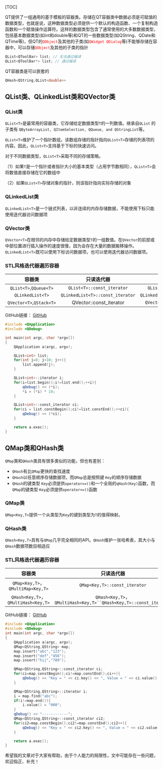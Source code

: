 [TOC]





QT提供了一组通用的基于模板的容器类。存储在QT容器类中数据必须是可赋值的数据类型，也就是说，这种数据类型必须提供一个默认的构造函数、一个复制构造函数和一个赋值操作运算符。这样的数据类型包含了通常使用的大多数数据类型，包括基本数据类型(如int和double等)和QT的一些数据类型(如QString、QDate和QTime等)，但QT的<font color="red">`QObject`</font>及其他的子类(如<font color="red">`QWidget QDialog`</font>等)不能够存储在容器中，可以存储<font color="red">`QObject`</font>及其他的子类的指针

```cpp
QList<QToolBar> list; // 无法通过编译
QList<QToolBar*> list; // 通过编译
```

QT容器类是可以嵌套的

```cpp
QHash<QString,QList<double>>
```



## QList类、QLinkedList类和QVector类



### QList类

`QList<T>`是最常用的容器类，它存储给定数据类型`T`的一列数值。继承自`QList` 的子类有 `QByteArrayList, QItemSelection, QQueue, and QStringList`等。

`QList<T>`维护了一个指针数组，该数组存储的指针指向`QList<T>`存储的列表项的内容。因此，`QList<T>`支持基于下标的快速访问。

对于不同数据类型，`QList<T>`采取不同的存储策略。

（1）如果`T`是一个指针或者指针大小的基本类型（占用字节数相同），`QList<T>`会将数值直接存储在它的数组中

（2）如果`QList<T>`存储对象的指针，则该指针指向实际存储的对象



### QLinkedList类

`QLinkedList<T>`是一个链式列表，以非连续的内存存储数据，不能使用下标只能使用迭代器访问数据项

### QVector类

`QVector<T>`在相邻的内存中存储给定数据类型`T`的一组数值。在`QVector`的前部或中部位置进行插入操作的速度很慢，因为会存在大量的数据搬移操作。`QLinkedList<T>`既可以使用下标访问数据项，也可以使用迭代器访问数据项。

### STL风格迭代器遍历容器

|          容器类          |            只读迭代器            |         读写迭代器         |
| :----------------------: | :------------------------------: | :------------------------: |
|  `QList<T>`,`QQueue<T>`  |    `QList<T>::const_iterator`    |    `QList<T>::iterator`    |
|     `QLinkedList<T>`     | `QLinkedList<T>::const_iterator` | `QLinkedList<T>::iterator` |
| `QVector<T>`,`QStack<T>` |    QVector<T>::const_iterator    |   `QVector<T>::iterator`   |

GitHub链接： [GitHub ](https://github.com/lichangke/QT/tree/main/CodeDemo/CH2/CH203/STL_Iterator)

```cpp
#include <QApplication>
#include <QDebug>

int main(int argc, char *argv[])
{
    QApplication a(argc, argv);

    QList<int> list;
    for(int j=0; j<10; j++){
        list.append(j);
    }

    QList<int>::iterator i;
    for(i=list.begin();i!=list.end();++i){
        qDebug() << (*i);
        *i = (*i) * 10;
    }

    QList<int>::const_iterator ci;
    for(ci = list.constBegin();ci!=list.constEnd();++ci){
        qDebug() << (*ci);
    }

    return a.exec();
}
```



## QMap类和QHash类

`QMap`类和`QHash`类具有很多类似的功能，但也有差别：

- `QHash`有比`QMap`更快的查找速度
- `QHash`以任意顺序存储数据项，而`QMap`总是按照键 `Key`的顺序存储数据
- `QHash`的键类型 `Key`必须提供`operator==()`和一个全局的`qHash(Key)`函数，而`QMap`的键类型 `Key`必须提供`operator<=()`函数



### QMap类

`QMap<Key,T>`提供一个从类型为`Key`的键到类型为`T`的值得映射。

### QHash类

`QHash<Key,T>`具有与`QMap`几乎完全相同的API。`QHash`维护一张哈希表，其大小与`QHash`数据项数目相适应

### STL风格迭代器遍历容器

|               容器类                |                          只读迭代器                          |        读写迭代器        |
| :---------------------------------: | :----------------------------------------------------------: | :----------------------: |
|  `QMap<Key,T>`，`QMultiMap<Key,T>`  |                `QMap<Key,T>::const_iterator`                 | `QMap<Key,T>::iterator`  |
| `QHash<Key,T>`，`QMultiHash<Key,T>` | `QHash<Key,T>`，`QMultiHash<Key,T>``QHash<Key,T>::const_iterator` | `QHash<Key,T>::iterator` |

GitHub链接： [GitHub](https://github.com/lichangke/QT/tree/main/CodeDemo/CH2/CH205/STL_Iterator)

```cpp
#include <QApplication>
#include <QDebug>
int main(int argc, char *argv[])
{
    QApplication a(argc, argv);
    QMap<QString,QString> map;
    map.insert("abc","123");
    map.insert("def","456");
    map.insert("hij","789");

    QMap<QString,QString>::const_iterator ci;
    for(ci=map.constBegin();ci!=map.constEnd();ci++){
        qDebug() << "Key = " << ci.key() << ", Value = " << ci.value();
    }

    QMap<QString,QString>::iterator i;
    i = map.find("abc");
    if(i!=map.end()){
        i.value() = "000";
    }
    qDebug() << "------------";
    QMap<QString,QString>::const_iterator ci2;
    for(ci2=map.constBegin();ci2!=map.constEnd();ci2++){
        qDebug() << "Key = " << ci2.key() << ", Value = " << ci2.value();
    }

    return a.exec();
}
```





希望我的文章对于大家有帮助，由于个人能力的局限性，文中可能存在一些问题，欢迎指正、补充！

